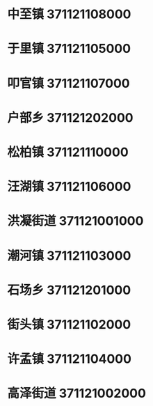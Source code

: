 # 中至镇 371121108000
# 于里镇 371121105000
# 叩官镇 371121107000
# 户部乡 371121202000
# 松柏镇 371121110000
# 汪湖镇 371121106000
# 洪凝街道 371121001000
# 潮河镇 371121103000
# 石场乡 371121201000
# 街头镇 371121102000
# 许孟镇 371121104000
# 高泽街道 371121002000
